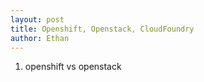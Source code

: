 ```yaml
---
layout: post
title: Openshift, Openstack, CloudFoundry
author: Ethan
---
```


1. openshift vs openstack